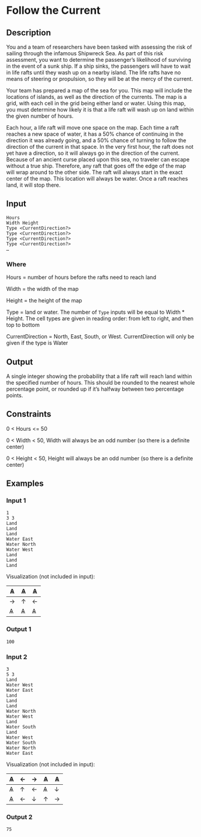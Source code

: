 # Follow the Current
## Description
You and a team of researchers have been tasked with assessing the risk of sailing through the infamous Shipwreck Sea. As part of this risk assessment, you want to determine the passenger’s likelihood of surviving in the event of a sunk ship. If a ship sinks, the passengers will have to wait in life rafts until they wash up on a nearby island. The life rafts have no means of steering or propulsion, so they will be at the mercy of the current.

Your team has prepared a map of the sea for you. This map will include the locations of islands, as well as the direction of the currents. The map is a grid, with each cell in the grid being either land or water. Using this map, you must determine how likely it is that a life raft will wash up on land within the given number of hours.

Each hour, a life raft will move one space on the map. Each time a raft reaches a new space of water, it has a 50% chance of continuing in the direction it was already going, and a 50% chance of turning to follow the direction of the current in that space. In the very first hour, the raft does not yet have a direction, so it will always go in the direction of the current. Because of an ancient curse placed upon this sea, no traveler can escape without a true ship. Therefore, any raft that goes off the edge of the map will wrap around to the other side. The raft will always start in the exact center of the map. This location will always be water. Once a raft reaches land, it will stop there.
## Input
```
Hours
Width Height
Type <CurrentDirection?>
Type <CurrentDirection?>
Type <CurrentDirection?>
Type <CurrentDirection?>
…
```

### Where
Hours = number of hours before the rafts need to reach land

Width = the width of the map

Height = the height of the map

Type = land or water. The number of `Type` inputs will be equal to Width * Height. The cell types are given in reading order: from left to right, and then top to bottom

CurrentDirection = North, East, South, or West. CurrentDirection will only be given if the type is Water

## Output
A single integer showing the probability that a life raft will reach land within the specified number of hours. This should be rounded to the nearest whole percentage point, or rounded up if it’s halfway between two percentage points.

## Constraints
0 < Hours <= 50

0 < Width < 50, Width will always be an odd number (so there is a definite center)

0 < Height < 50, Height will always be an odd number (so there is a definite center)

## Examples
### Input 1
```
1
3 3
Land
Land
Land
Water East
Water North
Water West
Land
Land
Land
```
Visualization (not included in input):

| Ѧ | Ѧ | Ѧ |
| - | - | - |
| → | ↑ | ← |
| Ѧ | Ѧ | Ѧ |


### Output 1
```
100
```

### Input 2
```
3
5 3
Land
Water West
Water East
Land
Land
Land
Water North
Water West
Land
Water South
Land
Water West
Water South
Water North
Water East
```
Visualization (not included in input):

| Ѧ | ← | → | Ѧ | Ѧ |
| - | - | - | - | - |
| Ѧ | ↑ | ← | Ѧ | ↓ |
| Ѧ | ← | ↓ | ↑ | → |


### Output 2
```
75
```
